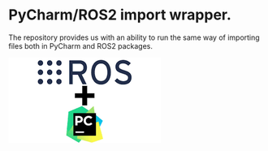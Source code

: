# PyCharm/ROS2 import wrapper.
The repository provides us with an ability to run the same way of importing files both in PyCharm and ROS2 packages.

![Screenshot](index.png)
